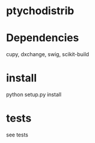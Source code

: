 # ptychodistrib

# Dependencies

cupy, dxchange, swig, scikit-build

# install
python setup.py install

# tests
see tests